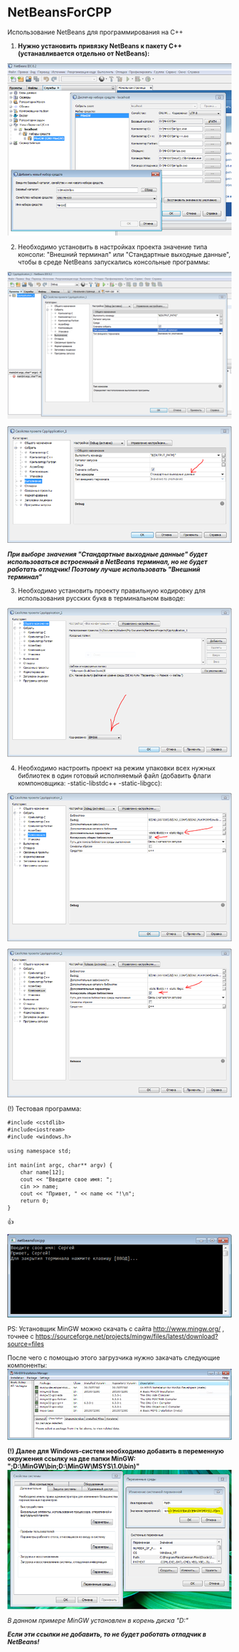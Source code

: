 # NetBeansForCPP
Использование NetBeans для программирования на C++ 

1) **Нужно установить привязку NetBeans к пакету С++ (устанавливается отдельно от NetBeans):**

![screenshot](/screenshots/screenshot1.png)


2) Необходимо установить в настройках проекта значение типа консоли: "Внешний терминал" или "Стандартные выходные данные", чтобы в среде NetBeans запускались консольные программы: 

![screenshot](/screenshots/screenshot2.png)

![screenshot](/screenshots/screenshot2b.png)

***При выборе значения "Стандартные выходные данные" будет использоваться встроенный  в NetBeans терминал, но не будет работать отладчик! Поэтому лучше использовать "Внешний терминал"***



3) Необходимо установить проекту правильную кодировку для использования русских букв в терминальном выводе:

![screenshot](/screenshots/screenshot3.png)



4) Необходимо настроить проект на режим упаковки всех нужных библиотек в один готовый исполняемый файл (добавить флаги компоновщика: -static-libstdc++ -static-libgcc):

![screenshot](/screenshots/screenshot3b.png)

![screenshot](/screenshots/screenshot3c.png)



(!) Тестовая программа:
```
#include <cstdlib>
#include<iostream>
#include <windows.h>

using namespace std;

int main(int argc, char** argv) {
    char name[12];
    cout << "Введите свое имя: ";
    cin >> name;
    cout << "Привет, " << name << "!\n";
    return 0;
}
```
:+1: 

![screenshot](/screenshots/screenshot4.png)

PS: Установщик MinGW можно скачать с сайта http://www.mingw.org/ , точнее с https://sourceforge.net/projects/mingw/files/latest/download?source=files

После чего с помощью этого загрузчика нужно закачать следующие компоненты:
![screenshot](/screenshots/screenshot5.png)

**(!) Далее для Windows-систем необходимо добавить в переменную окружения ссылку на две папки MinGW:  ";D:\MinGW\bin;D:\MinGW\MSYS\1.0\bin)"**
![screenshot](/screenshots/screenshot6.png)

*В данном примере MinGW установлен в корень диска "D:\"*

***Если эти ссылки не добавить, то не будет работать отладчик в NetBeans!***

